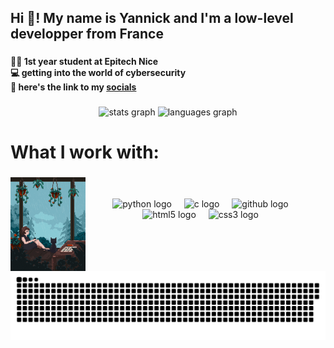 <h2 align="left">Hi 👋! My name is Yannick and I'm a low-level developper from France</h2>

###

<h4 align="left">🧑‍🎓 1st year student at Epitech Nice<br />
💻 getting into the world of cybersecurity<br />
🤌 here's the link to my <a href="https://9nickss.github.io">socials </a></h4>

###

<div align="center">
  <img src="https://github-readme-stats.vercel.app/api?username=9nickss&hide_title=false&hide_rank=false&show_icons=true&include_all_commits=true&count_private=true&disable_animations=false&theme=dracula&locale=en&hide_border=false&order=1" height="150" alt="stats graph"  />
  <img src="https://github-readme-stats.vercel.app/api/top-langs?username=9nickss&locale=en&hide_title=false&layout=compact&card_width=320&langs_count=5&theme=dracula&hide_border=false&order=2" height="150" alt="languages graph"  />
</div>

###

<h1 align="left">What I work with:</h1>

###

<img align="left" height="150" src="/assets/profile_chill.gif"/>

###

<div align="center">
  <br />
  <br />
  <img src="https://cdn.jsdelivr.net/gh/devicons/devicon/icons/python/python-original.svg" height="50" width="50" alt="python logo"  />
  <img width="12" />
  <img src="https://cdn.jsdelivr.net/gh/devicons/devicon/icons/c/c-original.svg" height="50" width="50" alt="c logo"  />
  <img width="12" />
  <img src="https://cdn.jsdelivr.net/gh/devicons/devicon/icons/github/github-original.svg" height="50" width="50" alt="github logo"  />
  <img width="12" />
  <img src="https://cdn.jsdelivr.net/gh/devicons/devicon/icons/html5/html5-original.svg" height="50" width="50" alt="html5 logo"  />
  <img width="12" />
  <img src="https://cdn.jsdelivr.net/gh/devicons/devicon/icons/css3/css3-original.svg" height="50" width="50" alt="css3 logo"  />
  <img width="12" />
</div>

###

<picture>
  <source media="(prefers-color-scheme: dark)" srcset="https://raw.githubusercontent.com/9nickss/9nickss/output/github-snake-dark.svg" />
  <source media="(prefers-color-scheme: light)" srcset="https://raw.githubusercontent.com/9nickss/9nickss/output/github-snake.svg" />
  <img alt="github-snake" src="https://raw.githubusercontent.com/9nickss/9nickss/output/github-snake.svg" />
</picture>

###
